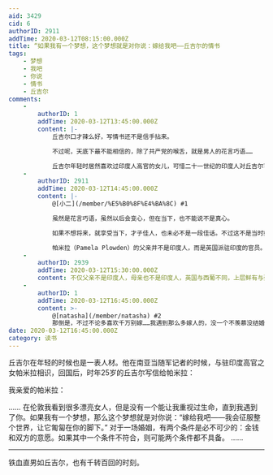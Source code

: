 ```yaml
---
aid: 3429
cid: 6
authorID: 2911
addTime: 2020-03-12T08:15:00.000Z
title: “如果我有一个梦想，这个梦想就是对你说：嫁给我吧——丘吉尔的情书
tags:
    - 梦想
    - 我吧
    - 你说
    - 情书
    - 丘吉尔
comments:
    -
        authorID: 1
        addTime: 2020-03-12T13:45:00.000Z
        content: |-
            丘吉尔口才辣么好，写情书还不是信手拈来。

            不过呢，天底下最不能相信的，除了共产党的喉舌，就是男人的花言巧语……

            丘吉尔年轻时居然喜欢过印度人高官的女儿，可惜二十一世纪的印度人对丘吉尔可是恶评如潮。
    -
        authorID: 2911
        addTime: 2020-03-12T14:45:00.000Z
        content: |-
            @[小二](/member/%E5%B0%8F%E4%BA%8C) #1

            虽然是花言巧语，虽然以后会变心，但在当下，也不能说不是真心。

            如果不想将来，就享受当下，才子佳人，也未必不是一段佳话。不过这不是当时好人家的女孩能有的想法。

            帕米拉（Pamela Plowden）的父亲并不是印度人，而是英国派驻印度的官员。
    -
        authorID: 2939
        addTime: 2020-03-12T15:30:00.000Z
        content: 不仅父亲不是印度人，母亲也不是印度人，英国与西葡不同，上层鲜有与殖民地当地居民通婚的习俗。
    -
        authorID: 1
        addTime: 2020-03-12T16:45:00.000Z
        content: >-
            @[natasha](/member/natasha) #2
            那倒是，不过不论多喜欢千万别嫁……我遇到那么多嫁人的，没一个不羡慕没结婚的。
date: 2020-03-12T16:45:00.000Z
category: 读书
---
```


丘吉尔在年轻的时候也是一表人材。他在南亚当随军记者的时候，与驻印度高官之女帕米拉相识，回国后，时年25岁的丘吉尔写信给帕米拉：

我亲爱的帕米拉：

…… 在伦敦我看到很多漂亮女人，但是没有一个能让我重视过生命，直到我遇到了你。如果我有一个梦想，那么这个梦想就是对你说：“嫁给我吧——我会征服整个世界，让它匍匐在你的脚下。” 对于一场婚姻，有两个条件是必不可少的：金钱和双方的意愿。如果其中一个条件不符合，则可能两个条件都不具备。 ……

* * *

铁血直男如丘吉尔，也有千转百回的时刻。
